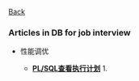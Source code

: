 [Back](../index.md)

### Articles in DB for job interview 

- 性能调优

	* [**PL/SQL查看执行计划**](http://www.cnblogs.com/zhangyublogs/p/5176829.html)
		1. 